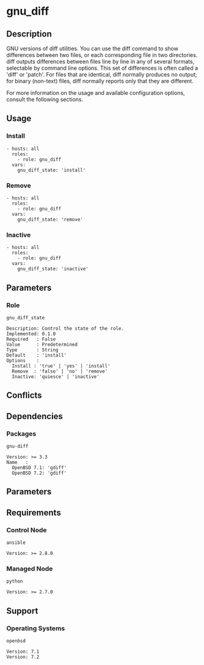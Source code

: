 # gnu_diff

## Description

GNU versions of diff utilities. You can use the diff command to show differences
between two files, or each corresponding file in two directories. diff outputs
differences between files line by line in any of several formats, selectable by
command line options. This set of differences is often called a 'diff' or
'patch'. For files that are identical, diff normally produces no output; for
binary (non-text) files, diff normally reports only that they are different.

For more information on the usage and available configuration options,
consult the following sections.

## Usage

### Install

```
- hosts: all
  roles:
    - role: gnu_diff
  vars:
    gnu_diff_state: 'install'
```

### Remove

```
- hosts: all
  roles:
    - role: gnu_diff
  vars:
    gnu_diff_state: 'remove'
```

### Inactive

```
- hosts: all
  roles:
    - role: gnu_diff
  vars:
    gnu_diff_state: 'inactive'
```

## Parameters

### Role

`gnu_diff_state`

    Description: Control the state of the role.
    Implemented: 0.1.0
    Required   : False
    Value      : Predetermined
    Type       : String
    Default    : 'install'
    Options    :
      Install : 'true' | 'yes' | 'install'
      Remove  : 'false' | 'no' | 'remove'
      Inactive: 'quiesce' | 'inactive'

## Conflicts

## Dependencies

### Packages

`gnu-diff`

    Version: >= 3.3
    Name   :
      OpenBSD 7.1: 'gdiff'
      OpenBSD 7.2: 'gdiff'

## Parameters

## Requirements

### Control Node

`ansible`

    Version: >= 2.8.0

### Managed Node

`python`

    Version: >= 2.7.0

## Support

### Operating Systems

`openbsd`

    Version: 7.1
    Version: 7.2
